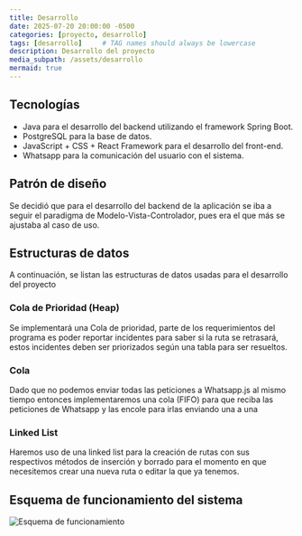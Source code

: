 ```yaml
---
title: Desarrollo
date: 2025-07-20 20:00:00 -0500
categories: [proyecto, desarrollo]
tags: [desarrollo]     # TAG names should always be lowercase
description: Desarrollo del proyecto
media_subpath: /assets/desarrollo
mermaid: true
---
```


## Tecnologías

- Java para el desarrollo del backend utilizando el framework Spring Boot.
- PostgreSQL para la base de datos.
- JavaScript + CSS + React Framework para el desarrollo del front-end.
- Whatsapp para la comunicación del usuario con el sistema.

## Patrón de diseño

Se decidió que para el desarrollo del backend de la aplicación se iba a seguir el 	paradigma de
Modelo-Vista-Controlador, pues era el que más se ajustaba al caso de uso.

## Estructuras de datos

A continuación, se listan las estructuras de datos usadas para el desarrollo del proyecto

### Cola de Prioridad (Heap)
Se implementará una Cola de prioridad, parte de los requerimientos del programa es poder reportar incidentes
para saber si la ruta se retrasará, estos incidentes deben ser priorizados según una tabla para ser resueltos.

### Cola

Dado que no podemos enviar todas las peticiones a Whatsapp.js al mismo tiempo entonces implementaremos una
cola (FIFO) para que reciba las peticiones de Whatsapp y las encole para irlas enviando una a una

### Linked List

Haremos uso de una linked list para la creación de rutas con sus respectivos métodos de inserción y borrado
para el momento en que necesitemos crear una nueva ruta o editar la que ya tenemos.

## Esquema de funcionamiento del sistema

![Esquema de funcionamiento](funcionamiento.jpeg)

